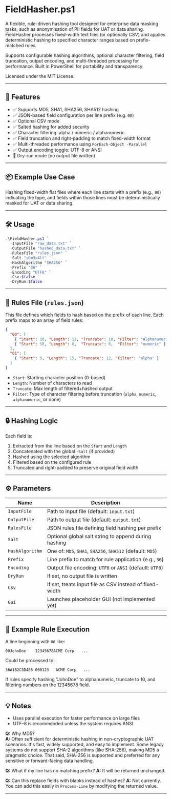 # FieldHasher.ps1

A flexible, rule-driven hashing tool designed for enterprise data masking tasks, such as anonymisation of PII fields for UAT or data sharing. FieldHasher processes fixed-width text files (or optionally CSV) and applies deterministic hashing to specified character ranges based on prefix-matched rules.

Supports configurable hashing algorithms, optional character filtering, field truncation, output encoding, and multi-threaded processing for performance. Built in PowerShell for portability and transparency.

Licensed under the MIT License.

---

## 🚀 Features

- ✅ Supports MD5, SHA1, SHA256, SHA512 hashing
- ✅ JSON-based field configuration per line prefix (e.g. `00`)
- ✅ Optional CSV mode
- ✅ Salted hashing for added security
- ✅ Character filtering: alpha / numeric / alphanumeric
- ✅ Field truncation and right-padding to match fixed-width format
- ✅ Multi-threaded performance using `ForEach-Object -Parallel`
- ✅ Output encoding toggle: UTF-8 or ANSI
- 🧪 Dry-run mode (no output file written)

---

## 📦 Example Use Case

Hashing fixed-width flat files where each line starts with a prefix (e.g., `00`) indicating the type, and fields within those lines must be deterministically masked for UAT or data sharing.

---

## 🛠️ Usage

```powershell
.\FieldHasher.ps1 `
  -InputFile "raw_data.txt" `
  -OutputFile "hashed_data.txt" `
  -RulesFile "rules.json" `
  -Salt "s0m3s4lt" `
  -HashAlgorithm "SHA256" `
  -Prefix "36" `
  -Encoding "UTF8" `
  -Csv:$false `
  -DryRun:$false
````

---

## 📄 Rules File (`rules.json`)

This file defines which fields to hash based on the prefix of each line. Each prefix maps to an array of field rules:

```json
{
  "00": [
    { "Start": 10, "Length": 12, "Truncate": 10, "Filter": "alphanumeric" },
    { "Start": 50, "Length": 8,  "Truncate": 6,  "Filter": "numeric" }
  ],
  "01": [
    { "Start": 5, "Length": 15, "Truncate": 12, "Filter": "alpha" }
  ]
}
```

* `Start`: Starting character position (0-based)
* `Length`: Number of characters to read
* `Truncate`: Max length of filtered+hashed output
* `Filter`: Type of character filtering before truncation (`alpha`, `numeric`, `alphanumeric`, or none)

---

## 🔒 Hashing Logic

Each field is:

1. Extracted from the line based on the `Start` and `Length`
2. Concatenated with the global `-Salt` (if provided)
3. Hashed using the selected algorithm
4. Filtered based on the configured rule
5. Truncated and right-padded to preserve original field width

---

## ⚙️ Parameters

| Name            | Description                                                |
| --------------- | ---------------------------------------------------------- |
| `InputFile`     | Path to input file (default: `input.txt`)                  |
| `OutputFile`    | Path to output file (default: `output.txt`)                |
| `RulesFile`     | JSON rules file defining field hashing per prefix          |
| `Salt`          | Optional global salt string to append during hashing       |
| `HashAlgorithm` | One of: `MD5`, `SHA1`, `SHA256`, `SHA512` (default: `MD5`) |
| `Prefix`        | Line prefix to match for rule application (e.g., `36`)     |
| `Encoding`      | Output file encoding: `UTF8` or `ANSI` (default: `UTF8`)   |
| `DryRun`        | If set, no output file is written                          |
| `Csv`           | If set, treats input file as CSV instead of fixed-width    |
| `Gui`           | Launches placeholder GUI (not implemented yet)             |

---

## 🧪 Example Rule Execution

A line beginning with `00` like:

```
00JohnDoe    12345678ACME Corp   ...
```

Could be processed to:

```
36A1B2C3D4E5 000123   ACME Corp   ...
```

If rules specify hashing "JohnDoe" to alphanumeric, truncate to 10, and filtering numbers on the 12345678 field.

---

## 💡 Notes

* Uses parallel execution for faster performance on large files
* UTF-8 is recommended unless the system requires ANSI

**Q:** Why MD5?  
**A:** Often sufficient for deterministic hashing in non-cryptographic UAT scenarios. It's fast, widely supported, and easy to implement. Some legacy systems do not support SHA-2 algorithms (like SHA-256), making MD5 a pragmatic choice. That said, SHA-256 is supported and preferred for any sensitive or forward-facing data handling.

**Q:** What if my line has no matching prefix?
**A:** It will be returned unchanged.

**Q:** Can this replace fields with blanks instead of hashes?
**A:** Not currently. You can add this easily in `Process-Line` by modifying the returned value.

---